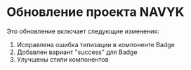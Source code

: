 # Обновление проекта NAVYK

Это обновление включает следующие изменения:
1. Исправлена ошибка типизации в компоненте Badge
2. Добавлен вариант "success" для Badge
3. Улучшены стили компонентов 